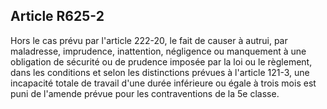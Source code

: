 Article R625-2
----
Hors le cas prévu par l'article 222-20, le fait de causer à autrui, par
maladresse, imprudence, inattention, négligence ou manquement à une obligation
de sécurité ou de prudence imposée par la loi ou le règlement, dans les
conditions et selon les distinctions prévues à l'article 121-3, une incapacité
totale de travail d'une durée inférieure ou égale à trois mois est puni de
l'amende prévue pour les contraventions de la 5e classe.
